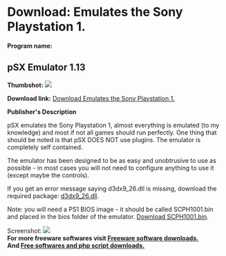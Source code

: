 # Download: Emulates the Sony Playstation 1.

**Program name:**

## pSX Emulator 1.13

  
**Thumbshot:** ![](http://www.freewarefiles.com/screenshot/psxemulator111_md.jpg)   
  
**Download link:** [Download Emulates the Sony Playstation 1.](http://freesoftwares.boysofts.com/PSX-Emulator_program_27375.html)  
  


**Publisher's Description**  
  


pSX emulates the Sony Playstation 1, almost everything is emulated (to my knowledge) and most if not all games should run perfectly. One thing that should be noted is that pSX DOES NOT use plugins. The emulator is completely self contained. 

The emulator has been designed to be as easy and unobtrusive to use as possible - in most cases you will not need to configure anything to use it (except maybe the controls).

If you get an error message saying d3dx9_26.dll is missing, download the required package: [d3dx9_26.dll](http://www.freewarefiles.com/files/D3DXDLLJune26.zip).

Note: you will need a PS1 BIOS image - it should be called SCPH1001.bin and placed in the bios folder of the emulator. [Download SCPH1001.bin](http://www.freewarefiles.com/files/scph1001.rar). 

  
  
Screenshot: ![](http://www.freewarefiles.com/screenshot/psxemulator111.jpg)   
**For more freeware softwares visit [Freeware software downloads.](http://freesoftwares.boysofts.com/)**   
**And [Free softwares and php script downloads.](http://www.boysofts.com/)**
